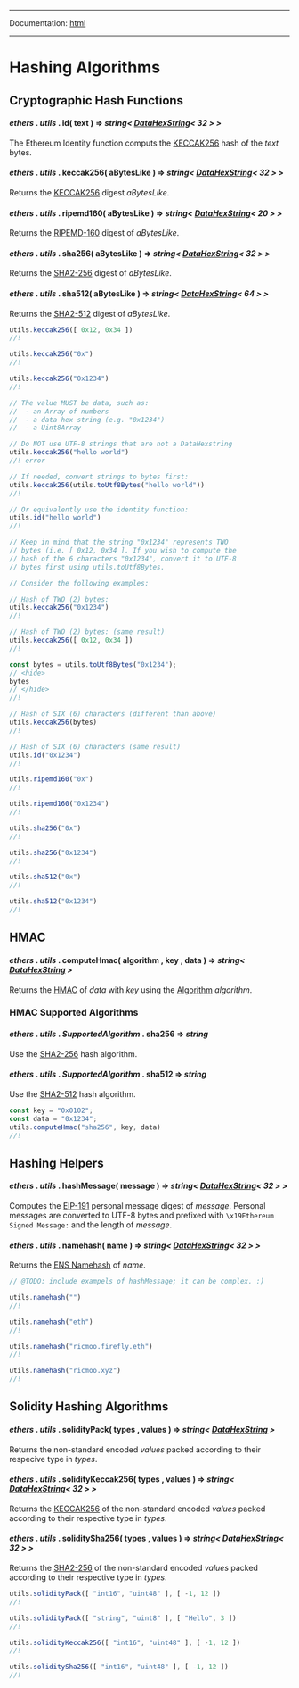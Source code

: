 -----

Documentation: [html](https://docs-beta.ethers.io/)

-----

Hashing Algorithms
==================

Cryptographic Hash Functions
----------------------------

#### *ethers* . *utils* . **id**( text ) => *string< [DataHexString](/api/utils/bytes/#DataHexString)< 32 > >*

The Ethereum Identity function computs the [KECCAK256](https://en.wikipedia.org/wiki/SHA-3) hash of the *text* bytes.


#### *ethers* . *utils* . **keccak256**( aBytesLike ) => *string< [DataHexString](/api/utils/bytes/#DataHexString)< 32 > >*

Returns the [KECCAK256](https://en.wikipedia.org/wiki/SHA-3) digest *aBytesLike*.


#### *ethers* . *utils* . **ripemd160**( aBytesLike ) => *string< [DataHexString](/api/utils/bytes/#DataHexString)< 20 > >*

Returns the [RIPEMD-160](https://en.m.wikipedia.org/wiki/RIPEMD) digest of *aBytesLike*.


#### *ethers* . *utils* . **sha256**( aBytesLike ) => *string< [DataHexString](/api/utils/bytes/#DataHexString)< 32 > >*

Returns the [SHA2-256](https://en.wikipedia.org/wiki/SHA-2) digest of *aBytesLike*.


#### *ethers* . *utils* . **sha512**( aBytesLike ) => *string< [DataHexString](/api/utils/bytes/#DataHexString)< 64 > >*

Returns the [SHA2-512](https://en.wikipedia.org/wiki/SHA-2) digest of *aBytesLike*.


```javascript
utils.keccak256([ 0x12, 0x34 ])
//!

utils.keccak256("0x")
//!

utils.keccak256("0x1234")
//!

// The value MUST be data, such as:
//  - an Array of numbers
//  - a data hex string (e.g. "0x1234")
//  - a Uint8Array

// Do NOT use UTF-8 strings that are not a DataHexstring
utils.keccak256("hello world")
//! error

// If needed, convert strings to bytes first:
utils.keccak256(utils.toUtf8Bytes("hello world"))
//!

// Or equivalently use the identity function:
utils.id("hello world")
//!

// Keep in mind that the string "0x1234" represents TWO
// bytes (i.e. [ 0x12, 0x34 ]. If you wish to compute the
// hash of the 6 characters "0x1234", convert it to UTF-8
// bytes first using utils.toUtf8Bytes.

// Consider the following examples:

// Hash of TWO (2) bytes:
utils.keccak256("0x1234")
//!

// Hash of TWO (2) bytes: (same result)
utils.keccak256([ 0x12, 0x34 ])
//!

const bytes = utils.toUtf8Bytes("0x1234");
// <hide>
bytes
// </hide>
//!

// Hash of SIX (6) characters (different than above)
utils.keccak256(bytes)
//!

// Hash of SIX (6) characters (same result)
utils.id("0x1234")
//!
```

```javascript
utils.ripemd160("0x")
//!

utils.ripemd160("0x1234")
//!
```

```javascript
utils.sha256("0x")
//!

utils.sha256("0x1234")
//!

utils.sha512("0x")
//!

utils.sha512("0x1234")
//!
```

HMAC
----

#### *ethers* . *utils* . **computeHmac**( algorithm , key , data ) => *string< [DataHexString](/api/utils/bytes/#DataHexString) >*

Returns the [HMAC](https://en.wikipedia.org/wiki/HMAC) of *data* with *key* using the [Algorithm](/api/utils/hashing/#utils--hmac-supported-algorithm) *algorithm*.


### HMAC Supported Algorithms

#### *ethers* . *utils* . *SupportedAlgorithm* . **sha256** => *string*

Use the [SHA2-256](https://en.wikipedia.org/wiki/SHA-2) hash algorithm.


#### *ethers* . *utils* . *SupportedAlgorithm* . **sha512** => *string*

Use the [SHA2-512](https://en.wikipedia.org/wiki/SHA-2) hash algorithm.


```javascript
const key = "0x0102";
const data = "0x1234";
utils.computeHmac("sha256", key, data)
//!
```

Hashing Helpers
---------------

#### *ethers* . *utils* . **hashMessage**( message ) => *string< [DataHexString](/api/utils/bytes/#DataHexString)< 32 > >*

Computes the [EIP-191](https://eips.ethereum.org/EIPS/eip-191) personal message digest of *message*. Personal messages are converted to UTF-8 bytes and prefixed with `\x19Ethereum Signed Message:` and the length of *message*.


#### *ethers* . *utils* . **namehash**( name ) => *string< [DataHexString](/api/utils/bytes/#DataHexString)< 32 > >*

Returns the [ENS Namehash](https://docs.ens.domains/contract-api-reference/name-processing#hashing-names) of *name*.


```javascript
// @TODO: include exampels of hashMessage; it can be complex. :)
```

```javascript
utils.namehash("")
//!

utils.namehash("eth")
//!

utils.namehash("ricmoo.firefly.eth")
//!

utils.namehash("ricmoo.xyz")
//!
```

Solidity Hashing Algorithms
---------------------------

#### *ethers* . *utils* . **solidityPack**( types , values ) => *string< [DataHexString](/api/utils/bytes/#DataHexString) >*

Returns the non-standard encoded *values* packed according to their respecive type in *types*.


#### *ethers* . *utils* . **solidityKeccak256**( types , values ) => *string< [DataHexString](/api/utils/bytes/#DataHexString)< 32 > >*

Returns the [KECCAK256](https://en.wikipedia.org/wiki/SHA-3) of the non-standard encoded *values* packed according to their respective type in *types*.


#### *ethers* . *utils* . **soliditySha256**( types , values ) => *string< [DataHexString](/api/utils/bytes/#DataHexString)< 32 > >*

Returns the [SHA2-256](https://en.wikipedia.org/wiki/SHA-2) of the non-standard encoded *values* packed according to their respective type in *types*.


```javascript
utils.solidityPack([ "int16", "uint48" ], [ -1, 12 ])
//!

utils.solidityPack([ "string", "uint8" ], [ "Hello", 3 ])
//!

utils.solidityKeccak256([ "int16", "uint48" ], [ -1, 12 ])
//!

utils.soliditySha256([ "int16", "uint48" ], [ -1, 12 ])
//!
```

